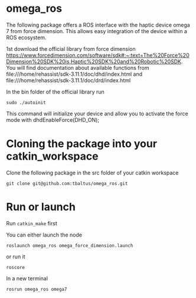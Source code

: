 # omega_ros
The following package offers a ROS interface with the haptic device omega 7 from force dimension. This allows easy integration of the device within a ROS ecosystem.

1st download the official library from force dimension https://www.forcedimension.com/software/sdk#:~:text=The%20Force%20Dimension%20SDK%20is,Haptic%20SDK%20and%20Robotic%20SDK. You will find documentation about available functions from 
file:///home/rehassist/sdk-3.11.1/doc/dhd/index.html
and
file:///home/rehassist/sdk-3.11.1/doc/drd/index.html

In the bin folder of the official library run

```
sudo ./autoinit
```

This command will initialize your device and allow you to activate the force mode with dhdEnableForce(DHD_ON);

# Cloning the package into your catkin_workspace

Clone the following package in the src folder of your catkin workspace

```
git clone git@github.com:tbaltus/omega_ros.git
```

# Run or launch

Run `catkin_make` first

You can either launch the node

```
roslaunch omega_ros omega_force_dimension.launch
```

or run it

```
roscore
```
In a new terminal

```
rosrun omega_ros omega7
```